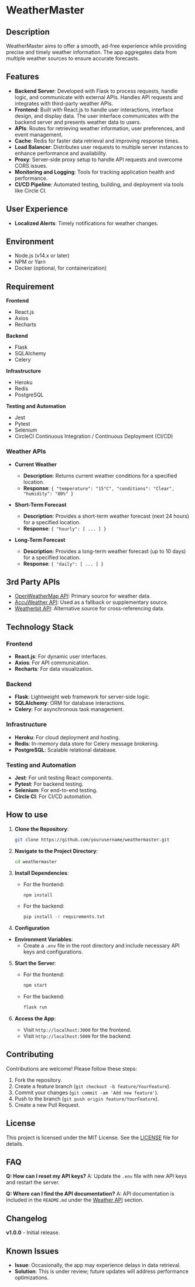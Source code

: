 # WeatherMaster

## Description

WeatherMaster aims to offer a smooth, ad-free experience while providing precise and timely weather information. The app aggregates data from multiple weather sources to ensure accurate forecasts.

## Features
- **Backend Server**: Developed with Flask to process requests, handle logic, and communicate with external APIs. Handles API requests and integrates with third-party weather APIs.
- **Frontend**: Built with React.js to handle user interactions, interface design, and display data. The user interface communicates with the backend server and presents weather data to users. 
- **APIs**: Routes for retrieving weather information, user preferences, and event management.
- **Cache**: Redis for faster data retrieval and improving response times.
- **Load Balancer**: Distributes user requests to multiple server instances to enhance performance and availability.
- **Proxy**: Server-side proxy setup to handle API requests and overcome CORS issues.
- **Monitoring and Logging**: Tools for tracking application health and performance.
- **CI/CD Pipeline**: Automated testing, building, and deployment via tools like Circle CI.

## User Experience

- **Localized Alerts**: Timely notifications for weather changes.

## Environment

- Node.js (v14.x or later)
- NPM or Yarn
- Docker (optional, for containerization)

## Requirement

**Frontend**
- React.js
- Axios
- Recharts

**Backend**
- Flask
- SQLAlchemy
- Celery

**Infrastructure**
- Heroku
- Redis
- PostgreSQL

**Testing and Automation**
- Jest
- Pytest
- Selenium
- CircleCI Continuous Integration / Continuous Deployment (CI/CD)

### Weather APIs

- **Current Weather**
  - **Description**: Returns current weather conditions for a specified location.
  - **Response**: `{ "temperature": "15°C", "conditions": "Clear", "humidity": "80%" }`

- **Short-Term Forecast**
  - **Description**: Provides a short-term weather forecast (next 24 hours) for a specified location.
  - **Response**: `{ "hourly": [ ... ] }`

- **Long-Term Forecast**
  - **Description**: Provides a long-term weather forecast (up to 10 days) for a specified location.
  - **Response**: `{ "daily": [ ... ] }`

## 3rd Party APIs

- [OpenWeatherMap API](https://openweathermap.org/api): Primary source for weather data.
- [AccuWeather API](https://developer.accuweather.com/): Used as a fallback or supplementary source.
- [Weatherbit API](https://www.weatherbit.io/): Alternative source for cross-referencing data.

## Technology Stack

### Frontend
- **React.js**: For dynamic user interfaces.
- **Axios**: For API communication.
- **Recharts**: For data visualization.

### Backend
- **Flask**: Lightweight web framework for server-side logic.
- **SQLAlchemy**: ORM for database interactions.
- **Celery**: For asynchronous task management.

### Infrastructure
- **Heroku**: For cloud deployment and hosting.
- **Redis**: In-memory data store for Celery message brokering.
- **PostgreSQL**: Scalable relational database.

### Testing and Automation
- **Jest**: For unit testing React components.
- **Pytest**: For backend testing.
- **Selenium**: For end-to-end testing.
- **Circle CI**: For CI/CD automation.

## How to use

1. **Clone the Repository**:
   ```bash
   git clone https://github.com/yourusername/weathermaster.git
   ```

2. **Navigate to the Project Directory**:
   ```bash
   cd weathermaster
   ```

3. **Install Dependencies**:
   - For the frontend:
     ```bash
     npm install
     ```
   - For the backend:
     ```bash
     pip install -r requirements.txt
     ```

4. **Configuration**

- **Environment Variables**:
  - Create a `.env` file in the root directory and include necessary API keys and configurations.

5. **Start the Server**:
   - For the frontend:
     ```bash
     npm start
     ```
   - For the backend:
     ```bash
     flask run
     ```

6. **Access the App**:
   - Visit `http://localhost:3000` for the frontend.
   - Visit `http://localhost:5000` for the backend.


## Contributing

Contributions are welcome! Please follow these steps:

1. Fork the repository.
2. Create a feature branch (`git checkout -b feature/YourFeature`).
3. Commit your changes (`git commit -am 'Add new feature'`).
4. Push to the branch (`git push origin feature/YourFeature`).
5. Create a new Pull Request.

## License

This project is licensed under the MIT License. See the [LICENSE](LICENSE) file for details.

## FAQ

**Q: How can I reset my API keys?**
A: Update the `.env` file with new API keys and restart the server.

**Q: Where can I find the API documentation?**
A: API documentation is included in the `README.md` under the [Weather API](#weather-api) section.

## Changelog

**v1.0.0** - Initial release.

## Known Issues

- **Issue**: Occasionally, the app may experience delays in data retrieval.
- **Solution**: This is under review; future updates will address performance optimizations.
